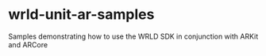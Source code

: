 # wrld-unit-ar-samples
Samples demonstrating how to use the WRLD SDK in conjunction with ARKit and ARCore
